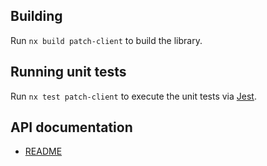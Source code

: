 ## Building

Run `nx build patch-client` to build the library.

## Running unit tests

Run `nx test patch-client` to execute the unit tests via [Jest](https://jestjs.io).

## API documentation

* [README](doc/README.md)